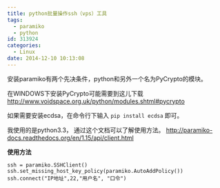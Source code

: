 ```yaml
---
title: python批量操作ssh（vps）工具
tags:
  - paramiko
  - python
id: 313924
categories:
  - Linux
date: 2014-12-10 10:13:08
---
```


安装paramiko有两个先决条件，python和另外一个名为PyCrypto的模块。

在WINDOWS下安装PyCrypto可能需要到这儿下载 http://www.voidspace.org.uk/python/modules.shtml#pycrypto

如果需要安装ecdsa，在命令行下输入  `pip install ecdsa`  即可。

我使用的是python3.3， 通过这个文档可以了解使用方法。
http://paramiko-docs.readthedocs.org/en/1.15/api/client.html

**使用方法**

```
ssh = paramiko.SSHClient()
ssh.set_missing_host_key_policy(paramiko.AutoAddPolicy())
ssh.connect("IP地址",22,"用户名", "口令")
```
